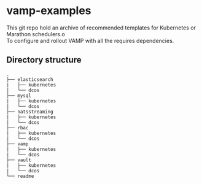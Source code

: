 # vamp-examples

This git repo hold an archive of recommended templates for Kubernetes or Marathon schedulers.o<br/>
To configure and rollout VAMP with all the requires dependencies.

## Directory structure

```
.
├── elasticsearch
|   ├── kubernetes
|   └── dcos
├── mysql
|   ├── kubernetes
|   └── dcos
├── natsstreaming
|   ├── kubernetes
|   └── dcos
├── rbac
|   ├── kubernetes
|   └── dcos
├── vamp
|   ├── kubernetes
|   └── dcos
├── vault
|   ├── kubernetes
|   └── dcos
└── readme

